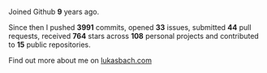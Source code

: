 Joined Github **9** years ago.

Since then I pushed **3991** commits, opened **33** issues, submitted **44** pull requests, received **764** stars across **108** personal projects and contributed to **15** public repositories.

Find out more about me on [lukasbach.com](https://lukasbach.com)
